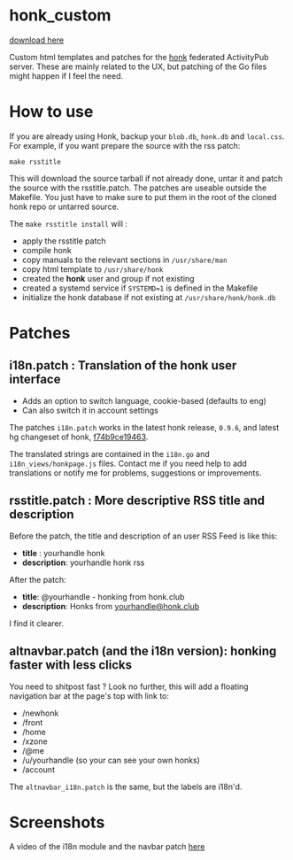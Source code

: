 # honk_custom

[download here](https://git.les-miquelots.net/honk_custom/snapshot/honk_custom-master.zip)

Custom html templates and patches for the
[honk](https://humungus.tedunangst.com/r/honk) federated
ActivityPub server.
These are mainly related to the UX, but patching of the Go files
might happen if I feel the need.

# How to use

If you are already using Honk, backup
your `blob.db`, `honk.db` and `local.css`. For example, if you
want prepare the source with the rss patch:
```
make rsstitle
```
This will download the source tarball if not already done, untar it
and patch the source with the rsstitle.patch.
The patches are useable outside the Makefile. You just have to make
sure to put them in the root of the cloned honk repo or untarred source.

The `make rsstitle install` will :

- apply the rsstitle patch
- compile honk
- copy manuals to the relevant sections in `/usr/share/man`
- copy html template to `/usr/share/honk`
- created the **honk** user and group if not existing
- created a systemd service if `SYSTEMD=1` is defined in the Makefile
- initialize the honk database if not existing at `/usr/share/honk/honk.db`

# Patches

## i18n.patch : Translation of the honk user interface

- Adds an option to switch language, cookie-based (defaults to eng)
- Can also switch it in account settings

The patches `i18n.patch` works in the latest honk release, `0.9.6`, and
latest hg changeset of honk, [f74b9ce19463](https://humungus.tedunangst.com/r/honk/v/d/f74b9ce19463).

The translated strings are contained in the `i18n.go` and
`i18n_views/honkpage.js` files. Contact me if you need
help to add translations or notify me for problems, suggestions or
improvements.

## rsstitle.patch : More descriptive RSS title and description

Before the patch, the title and description of an user RSS Feed is like this:

- **title** : yourhandle honk
- **description**: yourhandle honk rss

After the patch:

- **title**: @yourhandle - honking from honk.club
- **description**: Honks from yourhandle@honk.club

I find it clearer.

## altnavbar.patch (and the i18n version): honking faster with less clicks

You need to shitpost fast ? Look no further, this will add a floating
navigation bar at the page's top with link to:
- /newhonk
- /front
- /home
- /xzone
- /@me
- /u/yourhandle (so your can see your own honks)
- /account

The `altnavbar_i18n.patch` is the same, but the labels are i18n'd. 

# Screenshots

A video of the i18n module and the navbar patch [here](https://partage.les-miquelots.net/img/honk_i18n.mp4)
